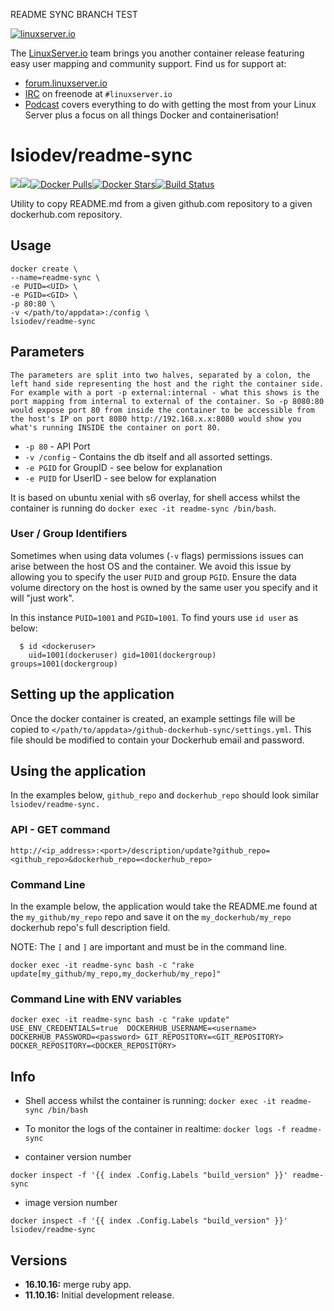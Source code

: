 README SYNC BRANCH TEST

[linuxserverurl]: https://linuxserver.io
[forumurl]: https://forum.linuxserver.io
[ircurl]: https://www.linuxserver.io/irc/
[podcasturl]: https://www.linuxserver.io/podcast/
 [hub]: https://hub.docker.com/r/lsiodev/readme-sync/

[![linuxserver.io](https://raw.githubusercontent.com/linuxserver/docker-templates/master/linuxserver.io/img/linuxserver_medium.png)][linuxserverurl]

The [LinuxServer.io][linuxserverurl] team brings you another container release featuring easy user mapping and community support. Find us for support at:
* [forum.linuxserver.io][forumurl]
* [IRC][ircurl] on freenode at `#linuxserver.io`
* [Podcast][podcasturl] covers everything to do with getting the most from your Linux Server plus a focus on all things Docker and containerisation!

# lsiodev/readme-sync
[![](https://images.microbadger.com/badges/version/lsiodev/readme-sync.svg)](https://microbadger.com/images/lsiodev/readme-sync "Get your own version badge on microbadger.com")[![](https://images.microbadger.com/badges/image/lsiodev/readme-sync.svg)](https://microbadger.com/images/lsiodev/readme-sync "Get your own image badge on microbadger.com")[![Docker Pulls](https://img.shields.io/docker/pulls/lsiodev/readme-sync.svg)][hub][![Docker Stars](https://img.shields.io/docker/stars/lsiodev/readme-sync.svg)][hub][![Build Status](https://ci.linuxserver.io/buildStatus/icon?job=Docker-Builders/lsiodev/readme-sync-docker)](https://ci.linuxserver.io/job/Docker-Builders/job/lsiodev/job/readme-sync-docker/)

Utility to copy README.md from a given github.com repository to a given dockerhub.com repository. 

## Usage

```
docker create \
--name=readme-sync \
-e PUID=<UID> \
-e PGID=<GID> \
-p 80:80 \
-v </path/to/appdata>:/config \
lsiodev/readme-sync
```

## Parameters

`The parameters are split into two halves, separated by a colon, the left hand side representing the host and the right the container side. 
For example with a port -p external:internal - what this shows is the port mapping from internal to external of the container.
So -p 8080:80 would expose port 80 from inside the container to be accessible from the host's IP on port 8080
http://192.168.x.x:8080 would show you what's running INSIDE the container on port 80.`


* `-p 80` - API Port
* `-v /config` - Contains the db itself and all assorted settings. 
* `-e PGID` for GroupID - see below for explanation
* `-e PUID` for UserID - see below for explanation

It is based on ubuntu xenial with s6 overlay, for shell access whilst the container is running do `docker exec -it readme-sync /bin/bash`.

### User / Group Identifiers

Sometimes when using data volumes (`-v` flags) permissions issues can arise between the host OS and the container. We avoid this issue by allowing you to specify the user `PUID` and group `PGID`. Ensure the data volume directory on the host is owned by the same user you specify and it will "just work".

In this instance `PUID=1001` and `PGID=1001`. To find yours use `id user` as below:

```
  $ id <dockeruser>
    uid=1001(dockeruser) gid=1001(dockergroup) groups=1001(dockergroup)
```

## Setting up the application 

Once the docker container is created, an example settings file will be copied to `</path/to/appdata>/github-dockerhub-sync/settings.yml`. This file should be modified to contain your Dockerhub email and password.


## Using the application

In the examples below, `github_repo` and `dockerhub_repo` should look similar `lsiodev/readme-sync.`

### API - GET command

`http://<ip_address>:<port>/description/update?github_repo=<github_repo>&dockerhub_repo=<dockerhub_repo>`

### Command Line

In the example below, the application would take the README.me found at the 
`my_github/my_repo` repo and save it on the 
`my_dockerhub/my_repo` dockerhub repo's full description field. 

NOTE: The `[` and `]` are important and must be in the command line.

`docker exec -it readme-sync bash -c "rake update[my_github/my_repo,my_dockerhub/my_repo]"`

### Command Line with ENV variables

`docker exec -it readme-sync bash -c "rake update" USE_ENV_CREDENTIALS=true  DOCKERHUB_USERNAME=<username> DOCKERHUB_PASSWORD=<password> GIT_REPOSITORY=<GIT_REPOSITORY> DOCKER_REPOSITORY=<DOCKER_REPOSITORY>`

## Info

* Shell access whilst the container is running: `docker exec -it readme-sync /bin/bash`
* To monitor the logs of the container in realtime: `docker logs -f readme-sync`

* container version number 

`docker inspect -f '{{ index .Config.Labels "build_version" }}' readme-sync`

* image version number

`docker inspect -f '{{ index .Config.Labels "build_version" }}' lsiodev/readme-sync`

## Versions

+ **16.10.16:** merge ruby app.
+ **11.10.16:** Initial development release.

